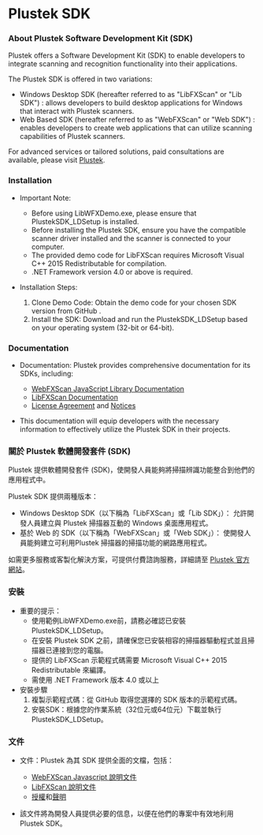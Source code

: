 # Plustek SDK
### About Plustek Software Development Kit (SDK)
Plustek offers a Software Development Kit (SDK) to enable developers to integrate scanning and recognition functionality into their applications.
 
The Plustek SDK is offered in two variations:
 
- Windows Desktop SDK (hereafter referred to as "LibFXScan" or "Lib SDK") : 
     allows developers to build desktop applications for Windows that interact with Plustek scanners.
- Web Based SDK (hereafter referred to as "WebFXScan" or "Web SDK") : 
    enables developers to create web applications that can utilize scanning capabilities of Plustek scanners.

For advanced services or tailored solutions, paid consultations are available, please visit [Plustek].

### Installation
 
- Important Note:
    - Before using LibWFXDemo.exe, please ensure that PlustekSDK_LDSetup is installed.
	- Before installing the Plustek SDK, ensure you have the compatible scanner driver installed and the scanner is connected to your computer.
	- The provided demo code for LibFXScan requires Microsoft Visual C++ 2015 Redistributable for compilation.
    - .NET Framework version 4.0 or above is required.
 
- Installation Steps:
 
	1. Clone Demo Code: Obtain the demo code for your chosen SDK version from GitHub .
	2. Install the SDK: Download and run the PlustekSDK_LDSetup based on your operating system (32-bit or 64-bit).
 
### Documentation
- Documentation: Plustek provides comprehensive documentation for its SDKs, including:
	- [WebFXScan JavaScript Library Documentation]
	- [LibFXScan Documentation]
	- [License Agreement] and [Notices]
 
- This documentation will equip developers with the necessary information to effectively utilize the Plustek SDK in their projects.

### 關於 Plustek 軟體開發套件 (SDK)
Plustek 提供軟體開發套件 (SDK)，使開發人員能夠將掃描辨識功能整合到他們的應用程式中。

Plustek SDK 提供兩種版本：

- Windows Desktop SDK（以下稱為「LibFXScan」或「Lib SDK」）：
    允許開發人員建立與 Plustek 掃描器互動的 Windows 桌面應用程式。 
- 基於 Web 的 SDK（以下稱為「WebFXScan」或「Web SDK」）：
    使開發人員能夠建立可利用Plustek 掃描器的掃描功能的網路應用程式。

如需更多服務或客製化解決方案，可提供付費諮詢服務，詳細請至 [Plustek 官方網站]。
  
### 安裝
- 重要的提示：
    - 使用範例LibWFXDemo.exe前，請務必確認已安裝PlustekSDK_LDSetup。
    - 在安裝 Plustek SDK 之前，請確保您已安裝相容的掃描器驅動程式並且掃描器已連接到您的電腦。
    - 提供的 LibFXScan 示範程式碼需要 Microsoft Visual C++ 2015 Redistributable 來編譯。
    - 需使用 .NET Framework 版本 4.0 或以上
- 安裝步驟
    1. 複製示範程式碼：從 GitHub 取得您選擇的 SDK 版本的示範程式碼。
    2. 安裝SDK：根據您的作業系統（32位元或64位元）下載並執行PlustekSDK_LDSetup。

### 文件
- 文件：Plustek 為其 SDK 提供全面的文檔，包括：
    - [WebFXScan Javascript 說明文件]
    - [LibFXScan 說明文件]
    - [授權]和[聲明]
 
- 該文件將為開發人員提供必要的信息，以便在他們的專案中有效地利用 Plustek SDK。


    [LibFXScan 說明文件]:https://docs.google.com/document/d/e/2PACX-1vQ3M0KV9am29GTKFGmb0dwSFyQAZVFmwDmYA6846pvDPTC3yhN0ZGlBWs-yRjyVYg/pub
    [LibFXScan Documentation]:https://docs.google.com/document/d/e/2PACX-1vQ3M0KV9am29GTKFGmb0dwSFyQAZVFmwDmYA6846pvDPTC3yhN0ZGlBWs-yRjyVYg/pub

    [WebFXScan Javascript 說明文件]:https://aviswpm.github.io/PlustekSDK/Document/webscan-lib-doc/#/quickStart
    [WebFXScan JavaScript Library Documentation]:https://aviswpm.github.io/PlustekSDK/Document/webscan-lib-doc/#/quickStart

    [License Agreement]:https://github.com/aviswpm/PlustekSDK/blob/v2.x/LICENSE.txt
    [授權]:https://github.com/aviswpm/PlustekSDK/blob/v2.x/LICENSE.txt

    [Notices]:https://github.com/aviswpm/PlustekSDK/blob/v2.x/NOTICE.txt
    [聲明]:https://github.com/aviswpm/PlustekSDK/blob/v2.x/NOTICE.txt

    [Plustek 官方網站]:https://plustek.com/tw/solutions/sdk.php
    [Plustek]:https://plustek.com/us/solutions/sdk.php
